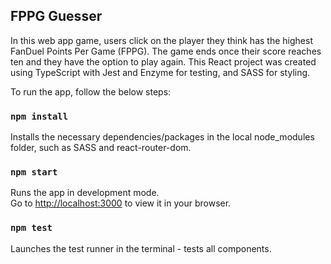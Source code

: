 ## FPPG Guesser

In this web app game, users click on the player they think has the highest FanDuel Points Per Game (FPPG). The game ends once their score reaches ten and they have the option to play again. This React project was created using TypeScript with Jest and Enzyme for testing, and SASS for styling.

To run the app, follow the below steps:

### `npm install`

Installs the necessary dependencies/packages in the local node_modules folder, such as SASS and react-router-dom.

### `npm start`

Runs the app in development mode.<br />
Go to [http://localhost:3000](http://localhost:3000) to view it in your browser.

### `npm test`

Launches the test runner in the terminal - tests all components.
